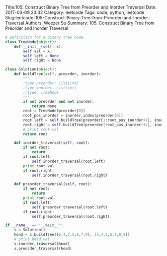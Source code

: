 Title:105. Construct Binary Tree from Preorder and Inorder Traversal 
Date: 2017-03-09 23:32
Category: leetcode
Tags: code, python, leetcode
Slug:leetcode-105-Construct-Binary-Tree-from-Preorder-and-Inorder-Traversal 
Authors: Weezer Su
Summary: 105. Construct Binary Tree from Preorder and Inorder Traversal


```python
# Definition for a binary tree node.
class TreeNode(object):
    def __init__(self, x):
        self.val = x
        self.left = None
        self.right = None

class Solution(object):
    def buildTree(self, preorder, inorder):
        """
        :type preorder: List[int]
        :type inorder: List[int]
        :rtype: TreeNode
        """
        if not preorder and not inorder:
            return None
        root = TreeNode(preorder[0])
        root_pos_inorder = inorder.index(preorder[0])
        root.left = self.buildTree(preorder[1:root_pos_inorder+1], inorder[:root_pos_inorder])
        root.right = self.buildTree(preorder[root_pos_inorder+1:], inorder[root_pos_inorder+1:])
        # print root.val
        return root

    def inorder_traversal(self, root):
        if not root:
            return
        if root.left:
            self.inorder_traversal(root.left)
        print root.val
        if root.right:
            self.inorder_traversal(root.right)

    def preorder_traversal(self, root):
        if not root:
            return
        print root.val
        if root.left:
            self.preorder_traversal(root.left)
        if root.right:
            self.preorder_traversal(root.right)

if __name__ == "__main__":
    s = Solution()
    head = s.buildTree([6,4,3,5,8,7,9], [3,4,5,6,7,8,9])
    # print head.val
    s.inorder_traversal(head)
    s.preorder_traversal(head)
```


